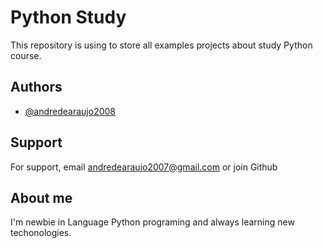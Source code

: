 
# Python Study  

This repository is using to store all examples projects about study Python course.




## Authors

- [@andredearaujo2008](https://www.github.com/andredearaujo)


## Support 
For support, email andredearaujo2007@gmail.com or join Github


## About me
I'm newbie in Language Python programing and always learning new techonologies.